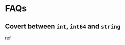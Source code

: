 # FAQs

## Covert between `int`, `int64` and `string`

[ref](https://yourbasic.org/golang/convert-int-to-string/)